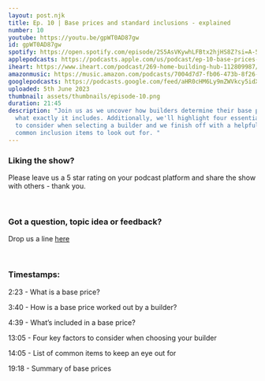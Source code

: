 ```yaml
---
layout: post.njk
title: Ep. 10 | Base prices and standard inclusions - explained
number: 10
youtube: https://youtu.be/gpWT0AD87gw
id: gpWT0AD87gw
spotify: https://open.spotify.com/episode/2S5AsVKywhLFBtx2hjHS8Z?si=A-54wMm1RsyYsV1Rdvmv4w
applepodcasts: https://podcasts.apple.com/us/podcast/ep-10-base-prices-and-standard-inclusions-explained/id1681936589?i=1000615634008
iheart: https://www.iheart.com/podcast/269-home-building-hub-112809987/
amazonmusic: https://music.amazon.com/podcasts/7004d7d7-fb06-473b-8f26-8ce9992cac11/episodes/837a0d02-06cd-4504-bce6-c2aed01338e6/home-building-hub-ep-10-base-prices-and-standard-inclusions---explained
googlepodcasts: https://podcasts.google.com/feed/aHR0cHM6Ly9mZWVkcy5idXp6c3Byb3V0LmNvbS8yMTM5MTU1LnJzcw/episode/QnV6enNwcm91dC0xMjk1MTE1Mw?sa=X&ved=0CAUQkfYCahcKEwjYyaOu06r_AhUAAAAAHQAAAAAQAQ
uploaded: 5th June 2023
thumbnail: assets/thumbnails/episode-10.png
duration: 21:45
description: "Join us as we uncover how builders determine their base price and
  what exactly it includes. Additionally, we'll highlight four essential factors
  to consider when selecting a builder and we finish off with a helpful list of
  common inclusion items to look out for. "
---
```

### Liking the show?

Please leave us a 5 star rating on your podcast platform and share the show with others - thank you.

<br>

### Got a question, topic idea or feedback?

Drop us a line <a href="/contact" id="contact-us" target="_blank">here</a>

<br>

### Timestamps:

2:23 - What is a base price?

3:40 - How is a base price worked out by a builder?

4:39 - What’s included in a base price?

13:05 - Four key factors to consider when choosing your builder

14:05 - List of common items to keep an eye out for

19:18 - Summary of base prices